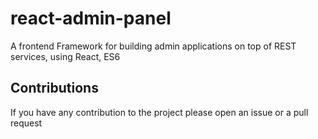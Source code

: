 # react-admin-panel

A frontend Framework for building admin applications on top of REST services, using React, ES6

## Contributions
If you have any contribution to the project please open an issue or a pull request
